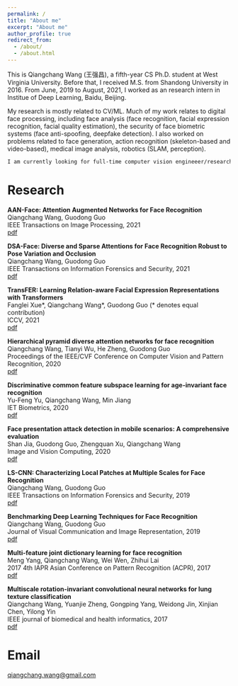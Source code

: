 ```yaml
---
permalink: /
title: "About me"
excerpt: "About me"
author_profile: true
redirect_from: 
  - /about/
  - /about.html
---
```


This is Qiangchang Wang (王强昌), a fifth-year CS Ph.D. student at West Virginia University. Before that, I received M.S. from Shandong University in 2016. From June, 2019 to August, 2021, I worked as an research intern in Institue of Deep Learning, Baidu, Beijing. 

My research is mostly related to CV/ML. Much of my work relates to digital face processing, including face analysis (face recognition, facial expression recognition, facial quality estimation), the security of face biometric systems (face anti-spoofing, deepfake detection). I also worked on problems related to face generation, action recognition (skeleton-based and video-based), medical image analysis, robotics (SLAM, perception).

```diff
I am currently looking for full-time computer vision engineeer/researcher positions in China and United States. You can contact me via email (qiangchang.wang AT gmail.com)
```

Research
======
**AAN-Face: Attention Augmented Networks for Face Recognition**<br>                                                                                           Qiangchang Wang, Guodong Guo<br>
IEEE Transactions on Image Processing, 2021<br>
[pdf](https://ieeexplore.ieee.org/abstract/document/9527125)

**DSA-Face: Diverse and Sparse Attentions for Face Recognition Robust to Pose Variation and Occlusion**<br>
Qiangchang Wang, Guodong Guo<br>
IEEE Transactions on Information Forensics and Security, 2021<br>
[pdf](https://ieeexplore.ieee.org/abstract/document/9526849)

**TransFER: Learning Relation-aware Facial Expression Representations with Transformers**<br>
Fanglei Xue\*, Qiangchang Wang\*, Guodong Guo (* denotes equal contribution)<br>
ICCV, 2021<br>
[pdf](https://openaccess.thecvf.com/content/ICCV2021/papers/Xue_TransFER_Learning_Relation-Aware_Facial_Expression_Representations_With_Transformers_ICCV_2021_paper.pdf)

**Hierarchical pyramid diverse attention networks for face recognition**<br>
Qiangchang Wang, Tianyi Wu, He Zheng, Guodong Guo<br>
Proceedings of the IEEE/CVF Conference on Computer Vision and Pattern Recognition, 2020<br>
[pdf](https://openaccess.thecvf.com/content_CVPR_2020/html/Wang_Hierarchical_Pyramid_Diverse_Attention_Networks_for_Face_Recognition_CVPR_2020_paper.html)

**Discriminative common feature subspace learning for age-invariant face recognition**<br>
Yu-Feng Yu, Qiangchang Wang, Min Jiang<br>
IET Biometrics, 2020<br>
[pdf](https://digital-library.theiet.org/content/journals/10.1049/iet-bmt.2019.0104)

**Face presentation attack detection in mobile scenarios: A comprehensive evaluation**<br>
Shan Jia, Guodong Guo, Zhengquan Xu, Qiangchang Wang<br>
Image and Vision Computing, 2020<br>
[pdf](https://www.sciencedirect.com/science/article/abs/pii/S0262885619304196)

**LS-CNN: Characterizing Local Patches at Multiple Scales for Face Recognition**<br>
Qiangchang Wang, Guodong Guo<br>
IEEE Transactions on Information Forensics and Security, 2019<br>
[pdf](https://ieeexplore.ieee.org/abstract/document/8865656)

**Benchmarking Deep Learning Techniques for Face Recognition**<br>
Qiangchang Wang, Guodong Guo<br>
Journal of Visual Communication and Image Representation, 2019<br>
[pdf](https://www.sciencedirect.com/science/article/abs/pii/S1047320319302846)

**Multi-feature joint dictionary learning for face recognition**<br>
Meng Yang, Qiangchang Wang, Wei Wen, Zhihui Lai<br>
2017 4th IAPR Asian Conference on Pattern Recognition (ACPR), 2017<br>
[pdf](https://ieeexplore.ieee.org/abstract/document/8575896)

**Multiscale rotation-invariant convolutional neural networks for lung texture classification**<br>
Qiangchang Wang, Yuanjie Zheng, Gongping Yang, Weidong Jin, Xinjian Chen, Yilong Yin<br>
IEEE journal of biomedical and health informatics, 2017<br>
[pdf](https://ieeexplore.ieee.org/abstract/document/7883849)

Email
======
qiangchang.wang@gmail.com

